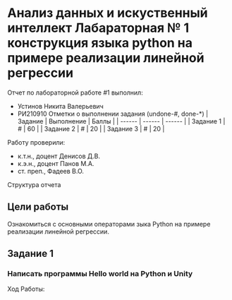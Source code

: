 # Анализ данных и искуственный интеллект Лабараторная № 1 конструкция языка python на примере реализации линейной регрессии
Отчет по лабораторной работе #1 выполнил:
- Устинов Никита Валерьевич
- РИ210910
Отметки о выполнении задания (undone-#, done-*)
| Задание | Выполнение | Баллы |
| ------ | ------ | ------ |
| Задание 1 | # | 60 |
| Задание 2 | # | 20 |
| Задание 3 | # | 20 |

Работу проверили:
- к.т.н., доцент Денисов Д.В.
- к.э.н., доцент Панов М.А.
- ст. преп., Фадеев В.О.

Структура отчета


## Цели работы
Ознакомиться с основными операторами зыка Python на примере реализации линейной регрессии.

## Задание 1
### Написать программы Hello world на Python и Unity
Ход Работы:


